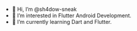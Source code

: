 - 👋 Hi, I’m @sh4dow-sneak
- 👀 I’m interested in Flutter Android Development.
- 🌱 I’m currently learning Dart and Flutter.
